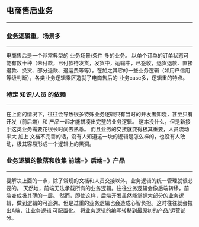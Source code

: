## 电商售后业务
---
### 业务逻辑重，场景多
---
电商售后是一个非常典型的 业务场景/条件 多的业务。
以单个订单的订单状态可能有数十种（未付款，已付款待发货，发货中，运输中，已签收，退货退款、直接退款、换货、部分退款、退运费等等）。在加之其它的一些业务逻辑（如用户信用等级判断），各类业务逻辑乘区造就了电商售后的 业务case多，逻辑重的特点。

### 特定 知识/人员 的依赖
---
在上面的情况下，往往会导致很多特殊业务逻辑只有当时的开发者知晓，甚至只有开发（前后端）和 产品一起才能拼凑出完整的业务逻辑。
这本没什么，但是新接手这类业务需要花很长时间去熟悉。
而且业务的交接就变得极其重要，人员流动率大 加上 文档不完善的话，没有人知道这一块的逻辑是怎么样的，也没有人敢动，极其容易形成一个逻辑上的黑洞。

### 业务逻辑的散落和收集 前端=》后端=》产品 
---
要解决上面的一点，除了常规的文档和人员交接以外，业务逻辑的统一管理就很必要的。
天然地，前端无法承载所有的业务逻辑。往往业务逻辑会像后端转移，前端变成极其薄的一层。
然而，即使这样，后端开发虽然能掌握大部分的业务逻辑，做到逻辑的可追溯。但是过重的业务逻辑也会造成心智负担。这时往往就会拉出A端，让业务逻辑 可配置化。
将业务逻辑的编写转移到最原初的产品/运营部分。